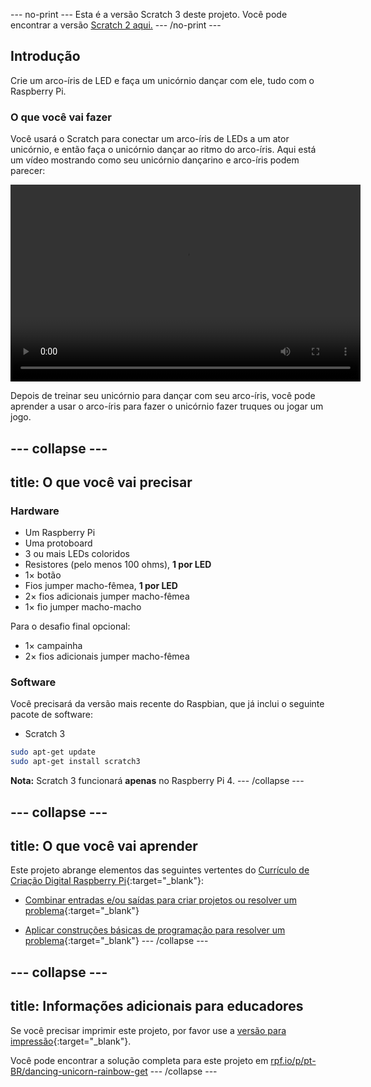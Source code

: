 --- no-print --- 
Esta é a versão Scratch 3 deste projeto. Você pode encontrar a versão [Scratch 2 aqui.](https://projects.raspberrypi.org/pt-BR/projects/dancing-unicorn-rainbow-scratch2) 
--- /no-print ---

## Introdução

Crie um arco-íris de LED e faça um unicórnio dançar com ele, tudo com o Raspberry Pi.

### O que você vai fazer

Você usará o Scratch para conectar um arco-íris de LEDs a um ator unicórnio, e então faça o unicórnio dançar ao ritmo do arco-íris. Aqui está um vídeo mostrando como seu unicórnio dançarino e arco-íris podem parecer:

<video width="560" height="315" controls> <source src="resources/Screencast.mp4" type="video/mp4"> O teu navegador não suporta a tag de vídeo, tente o FireFox ou o Chrome </video> 

Depois de treinar seu unicórnio para dançar com seu arco-íris, você pode aprender a usar o arco-íris para fazer o unicórnio fazer truques ou jogar um jogo.

--- collapse ---
---
title: O que você vai precisar
---

### Hardware

+ Um Raspberry Pi
+ Uma protoboard
+ 3 ou mais LEDs coloridos
+ Resistores (pelo menos 100 ohms), **1 por LED**
+ 1× botão
+ Fios jumper macho-fêmea, **1 por LED**
+ 2× fios adicionais jumper macho-fêmea
+ 1× fio jumper macho-macho

Para o desafio final opcional:

+ 1× campainha
+ 2× fios adicionais jumper macho-fêmea

### Software

Você precisará da versão mais recente do Raspbian, que já inclui o seguinte pacote de software:

+ Scratch 3

```bash
sudo apt-get update
sudo apt-get install scratch3
```

**Nota:** Scratch 3 funcionará **apenas** no Raspberry Pi 4. --- /collapse ---

--- collapse ---
---
title: O que você vai aprender
---

Este projeto abrange elementos das seguintes vertentes do [Currículo de Criação Digital Raspberry Pi](http://rpf.io/curriculum){:target="_blank"}:

+ [Combinar entradas e/ou saídas para criar projetos ou resolver um problema](https://curriculum.raspberrypi.org/physical-computing/builder/){:target="_blank"}

+ [Aplicar construções básicas de programação para resolver um problema](https://www.raspberrypi.org/curriculum/programming/builder){:target="_blank"} --- /collapse ---

--- collapse ---
---
title: Informações adicionais para educadores
---

Se você precisar imprimir este projeto, por favor use a [versão para impressão](https://projects.raspberrypi.org/pt-BR/projects/dancing-unicorn-rainbow/print){:target="_blank"}.

Você pode encontrar a solução completa para este projeto em [rpf.io/p/pt-BR/dancing-unicorn-rainbow-get](https://rpf.io/p/pt-BR/dancing-unicorn-rainbow-get) --- /collapse ---